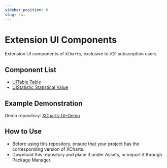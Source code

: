 ```yaml
---
sidebar_position: 0
slug: /ui
---
```


# Extension UI Components

Extension UI components of `XCharts`, exclusive to `VIP` subscription users.

## Component List

* [UITable Table](ui_table.md)
* [UIStatistic Statistical Value](ui_statistic.md)

## Example Demonstration

Demo repository: [XCharts-UI-Demo](https://github.com/XCharts-Team/XCharts-UI-Demo) 

## How to Use

* Before using this repository, ensure that your project has the corresponding version of XCharts.
* Download this repository and place it under Assets, or import it through Package Manager.

